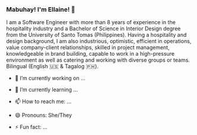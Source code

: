### Mabuhay! I'm Ellaine! 👋

I am a Software Engineer with more than 8 years of experience in the hospitality
industry and a Bachelor of Science in Interior Design degree from the University of Santo
Tomas (Philippines). Having a hospitality and design background, I am also industrious, optimistic,
efficient in operations, value company-client relationships, skilled in project management,
knowledgeable in brand building, capable to work in a high-pressure environment as well as
catering and working with diverse groups or teams. Bilingual (English :us: & Tagalog 
🇵🇭).

- 🔭 I’m currently working on ...
- 🌱 I’m currently learning ...

- 📫 How to reach me: ...
- 😄 Pronouns: She/They
- ⚡ Fun fact: ...

